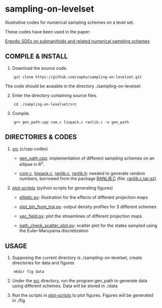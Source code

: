 # sampling-on-levelset

Illustrative codes for numerical sampling schemes on a level set.

These codes have been used in the paper:

 [Ergodic SDEs on submanifolds and related numerical sampling schemes](https://arxiv.org/abs/1702.08064)

## COMPILE & INSTALL

1. Download the source code.

```
	git clone https://github.com/zwpku/sampling-on-levelset.git
```
The code should be avaiable in the directory ./sampling-on-levelset

2. Enter the directory containing source files.

```
  	cd ./sampling-on-levelset/src
```

3. Compile.

```
    g++ gen_path.cpp com.c linpack.c ranlib.c -o gen_path
```

## DIRECTORIES & CODES
1. [src](./src) (c/cpp codes)

     - [gen_path.cpp](./src/gen_path.cpp):   implementation of different sampling schemes on an ellipse in R<sup>2</sup>.

     - [com.c](./src/com.c), [linpack.c](./src/linpack.c), [ranlib.c](./src/ranlib.c), [ranlib.h](./src/ranlib.h):    needed to generate random numbers, borrowed from the package [RANLIB.C](http://www.netlib.org/random/) (file: [ranlib.c.tar.gz](http://www.netlib.org/random/ranlib.c.tar.gz)).
     
2. [plot-scripts](./plot-scripts) (python scripts for generating figures)

	- [elliptic.py](./plot-scripts/elliptic.py):  illustration for the effects of different projection maps

	- [plot_bin_from_traj.py](./plot-scripts/plot_bin_from_traj.py): output density profiles for 3 different schemes

	- [vec_field.py](./plot-scripts/vec_field.py): plot the streamlines of different projection maps

	- [path_check_scatter_plot.py](./plot-scripts/path_check_scatter_plot.py): scatter plot for the states sampled using the Euler-Maruyama discretization

## USAGE
1.   Supposing the current directory is ./sampling-on-levelset, create directories for data and figures

```
    mkdir fig data
```

2.   Under the [src](./src) directory, run the program gen_path to generate data using different schemes. Data will be stored in ./data
     
3.   Run the scripts in  [plot-scripts](./plot-scripts) to plot figures. Figures will be generated in ./fig
